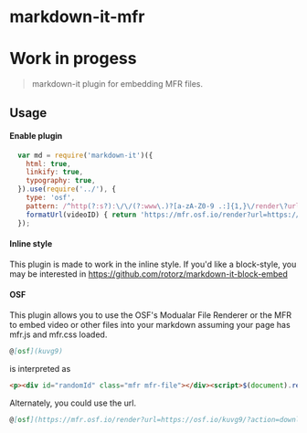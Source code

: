 # markdown-it-mfr
# Work in progess

> markdown-it plugin for embedding MFR files.

## Usage

#### Enable plugin

```js
  var md = require('markdown-it')({
    html: true,
    linkify: true,
    typography: true,
  }).use(require('../'), {
    type: 'osf',
    pattern: /^http(?:s?):\/\/(?:www\.)?[a-zA-Z0-9 .:]{1,}\/render\?url=http(?:s?):\/\/[a-zA-Z0-9 .:]{1,}\/([a-zA-Z0-9]{5})\/\?action=download|(^[a-zA-Z0-9]{5}$)/,
    formatUrl(videoID) { return 'https://mfr.osf.io/render?url=https://osf.io/' + videoID + '/?action=download%26mode=render'; },
  });
```
#### Inline style

This plugin is made to work in the inline style. If you'd like a block-style, you may be interested in https://github.com/rotorz/markdown-it-block-embed


#### OSF

This plugin allows you to use the OSF's Modualar File Renderer or the MFR to embed video or other files
 into your markdown assuming your page has mfr.js and mfr.css loaded.

```md
@[osf](kuvg9)
```

is interpreted as

```html
<p><div id="randomId" class="mfr mfr-file"></div><script>$(document).ready(function () {new mfr.Render("randomId", "https://mfr.osf.io/render?url=https://osf.io/kuvg9/?action=download%26mode=render");    }); </script></p>
```

Alternately, you could use the url.

```md
@[osf](https://mfr.osf.io/render?url=https://osf.io/kuvg9/?action=download)
```
